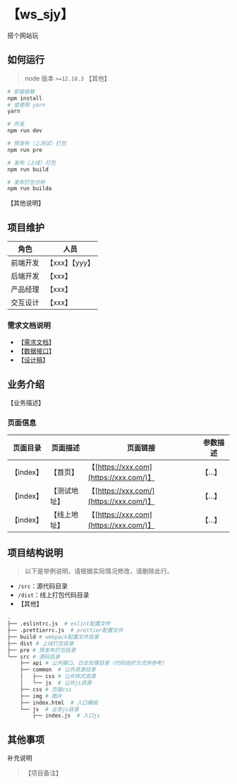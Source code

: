 # 【ws_sjy】

搭个网站玩

## 如何运行

> node 版本 `>=12.18.3`
> 【其他】

```bash
# 安装依赖
npm install
# 或使用 yarn
yarn

# 开发
npm run dev

# 预发布（上测试）打包
npm run pre

# 发布（上线）打包
npm run build

# 发布打包分析
npm run builda

```

【其他说明】

## 项目维护

| 角色     | 人员           |
| -------- | -------------- |
| 前端开发 | 【xxx】【yyy】 |
| 后端开发 | 【xxx】        |
| 产品经理 | 【xxx】        |
| 交互设计 | 【xxx】        |

### 需求文档说明

- 【[需求文档](https://xxx)】
- 【[数据接口](https://xxx)】
- 【[设计稿](https://xxx)】

## 业务介绍

【业务描述】

### 页面信息

| 页面目录  | 页面描述     | 页面链接                                 | 参数描述 |
| --------- | ------------ | ---------------------------------------- | -------- |
| 【index】 | 【首页】     | 【[https://xxx.com](https://xxx.com/)】  | 【...】  |
| 【index】 | 【测试地址】 | 【[https://xxx.com/](https://xxx.com/)】 | 【...】  |
| 【index】 | 【线上地址】 | 【[https://xxx.com](https://xxx.com/)】  | 【...】  |

## 项目结构说明

> 以下是举例说明，请根据实际情况修改，请删除此行。

- `/src`：源代码目录
- `/dist`：线上打包代码目录
- 【其他】

```bash
.
├── .eslintrc.js  # eslint配置文件
├── .prettierrc.js  # prettier配置文件
├── build # webpack配置文件目录
├── dist # 上线打包目录
├── pre # 预发布打包目录
└── src # 源码目录
    ├── api # 公共接口、日志处理目录（代码组织方式供参考）
    ├── common  # 公共资源目录
    │   ├── css # 公共样式资源
    │   └── js  # 公共js资源
    ├── css # 页面css
    ├── img # 图片
    ├── index.html  # 入口模板
    └── js  # 业务js目录
        ├── index.js  # 入口js
```

## 其他事项

补充说明

> 【项目备注】
